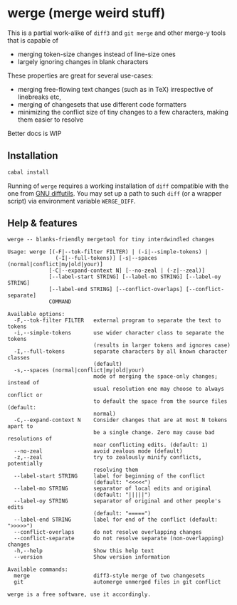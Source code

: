 
# werge (merge weird stuff)

This is a partial work-alike of `diff3` and `git merge` and other merge-y tools that is capable of

- merging token-size changes instead of line-size ones
- largely ignoring changes in blank characters

These properties are great for several use-cases:

- merging free-flowing text changes (such as in TeX) irrespective of linebreaks
  etc,
- merging of changesets that use different code formatters
- minimizing the conflict size of tiny changes to a few characters, making them
  easier to resolve

Better docs is WIP

## Installation

```sh
cabal install
```

Running of `werge` requires a working installation of `diff` compatible
with the one from [GNU diffutils](https://www.gnu.org/software/diffutils/). You
may set up a path to such `diff` (or a wrapper script) via environment variable
`WERGE_DIFF`.

## Help & features

```
werge -- blanks-friendly mergetool for tiny interdwindled changes

Usage: werge [(-F|--tok-filter FILTER) | (-i|--simple-tokens) | 
               (-I|--full-tokens)] [-s|--spaces (normal|conflict|my|old|your)] 
             [-C|--expand-context N] [--no-zeal | (-z|--zeal)] 
             [--label-start STRING] [--label-mo STRING] [--label-oy STRING] 
             [--label-end STRING] [--conflict-overlaps] [--conflict-separate]
             COMMAND

Available options:
  -F,--tok-filter FILTER   external program to separate the text to tokens
  -i,--simple-tokens       use wider character class to separate the tokens
                           (results in larger tokens and ignores case)
  -I,--full-tokens         separate characters by all known character classes
                           (default)
  -s,--spaces (normal|conflict|my|old|your)
                           mode of merging the space-only changes; instead of
                           usual resolution one may choose to always conflict or
                           to default the space from the source files (default:
                           normal)
  -C,--expand-context N    Consider changes that are at most N tokens apart to
                           be a single change. Zero may cause bad resolutions of
                           near conflicting edits. (default: 1)
  --no-zeal                avoid zealous mode (default)
  -z,--zeal                try to zealously minify conflicts, potentially
                           resolving them
  --label-start STRING     label for beginning of the conflict
                           (default: "<<<<<")
  --label-mo STRING        separator of local edits and original
                           (default: "|||||")
  --label-oy STRING        separator of original and other people's edits
                           (default: "=====")
  --label-end STRING       label for end of the conflict (default: ">>>>>")
  --conflict-overlaps      do not resolve overlapping changes
  --conflict-separate      do not resolve separate (non-overlapping) changes
  -h,--help                Show this help text
  --version                Show version information

Available commands:
  merge                    diff3-style merge of two changesets
  git                      automerge unmerged files in git conflict

werge is a free software, use it accordingly.
```
